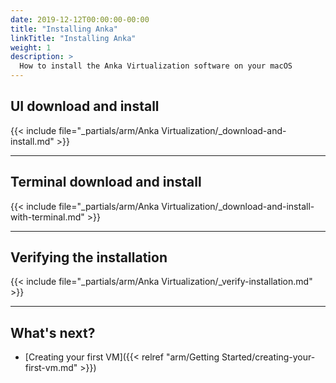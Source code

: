 ```yaml
---
date: 2019-12-12T00:00:00-00:00
title: "Installing Anka"
linkTitle: "Installing Anka"
weight: 1
description: >
  How to install the Anka Virtualization software on your macOS
---
```


## UI download and install

{{< include file="_partials/arm/Anka Virtualization/_download-and-install.md" >}}

---

## Terminal download and install

{{< include file="_partials/arm/Anka Virtualization/_download-and-install-with-terminal.md" >}}

---

## Verifying the installation

{{< include file="_partials/arm/Anka Virtualization/_verify-installation.md" >}}

---

## What's next?

- [Creating your first VM]({{< relref "arm/Getting Started/creating-your-first-vm.md" >}})
